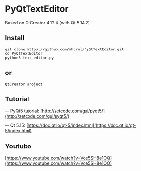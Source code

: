 # PyQtTextEditor

Based on QtCreator 4.12.4 (with Qt 5.14.2)

## Install

	git clone https://github.com/mhcrnl/PyQtTextEditor.git
	cd PyQtTextEditor
	python3 text_editor.py

## or

	QtCreator project

## Tutorial
-- PyQt5 tutorial: 
[http://zetcode.com/gui/pyqt5/](http://zetcode.com/gui/pyqt5/)

-- Qt 5.15:
[https://doc.qt.io/qt-5/index.html](https://doc.qt.io/qt-5/index.html)

## Youtube

[https://www.youtube.com/watch?v=Vde5SH8e1OQ](https://www.youtube.com/watch?v=Vde5SH8e1OQ)